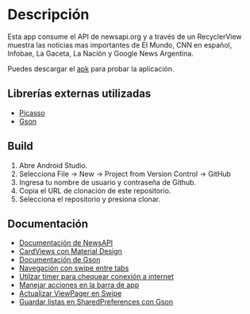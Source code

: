 # Descripción

Esta app consume el API de newsapi.org y a través de un RecyclerView muestra las noticias mas importantes de El Mundo, CNN en español, Infobae, La Gaceta, La Nación y Google News Argentina.

Puedes descargar el [apk](https://github.com/eagskunst/Shokworks/blob/master/Shokworks.apk) para probar la aplicación.

## Librerías externas utilizadas

* [Picasso](http://square.github.io/picasso/)
* [Gson](https://github.com/google/gson)

## Build
1. Abre Android Studio.
2. Selecciona File -> New -> Project from Version Control -> GitHub
3. Ingresa tu nombre de usuario y contraseña de Github.
4. Copia el URL de clonación de este repositorio.
5. Selecciona el repositorio y presiona clonar.

## Documentación
* [Documentación de NewsAPI](https://newsapi.org/docs)
* [CardViews con Material Design](https://stackoverflow.com/questions/33097983/android-check-internet-connection-automatically)
* [Documentación de Gson](https://github.com/google/gson/blob/master/UserGuide.md)
* [Navegación con swipe entre tabs](https://developer.android.com/training/implementing-navigation/lateral)
* [Utilzar timer para chequear conexión a internet](https://stackoverflow.com/questions/33097983/android-check-internet-connection-automatically)
* [Manejar acciones en la barra de app](https://developer.android.com/training/appbar/actions)
* [Actualizar ViewPager en Swipe](https://stackoverflow.com/a/20412875/10084458)
* [Guardar listas en SharedPreferences con Gson](https://stackoverflow.com/a/27872280/10084458)